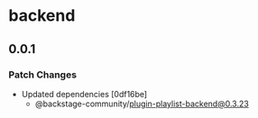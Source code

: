 # backend

## 0.0.1

### Patch Changes

- Updated dependencies [0df16be]
  - @backstage-community/plugin-playlist-backend@0.3.23
